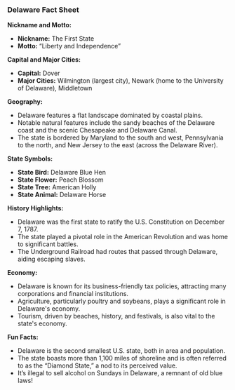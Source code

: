 ### Delaware Fact Sheet

**Nickname and Motto:**  
- **Nickname:** The First State  
- **Motto:** “Liberty and Independence”  

**Capital and Major Cities:**  
- **Capital:** Dover  
- **Major Cities:** Wilmington (largest city), Newark (home to the University of Delaware), Middletown  

**Geography:**  
- Delaware features a flat landscape dominated by coastal plains.  
- Notable natural features include the sandy beaches of the Delaware coast and the scenic Chesapeake and Delaware Canal.  
- The state is bordered by Maryland to the south and west, Pennsylvania to the north, and New Jersey to the east (across the Delaware River).  

**State Symbols:**  
- **State Bird:** Delaware Blue Hen  
- **State Flower:** Peach Blossom  
- **State Tree:** American Holly  
- **State Animal:** Delaware Horse  

**History Highlights:**  
- Delaware was the first state to ratify the U.S. Constitution on December 7, 1787.  
- The state played a pivotal role in the American Revolution and was home to significant battles.  
- The Underground Railroad had routes that passed through Delaware, aiding escaping slaves.  

**Economy:**  
- Delaware is known for its business-friendly tax policies, attracting many corporations and financial institutions.  
- Agriculture, particularly poultry and soybeans, plays a significant role in Delaware's economy.  
- Tourism, driven by beaches, history, and festivals, is also vital to the state's economy.  

**Fun Facts:**  
- Delaware is the second smallest U.S. state, both in area and population.  
- The state boasts more than 1,100 miles of shoreline and is often referred to as the “Diamond State,” a nod to its perceived value.  
- It’s illegal to sell alcohol on Sundays in Delaware, a remnant of old blue laws!